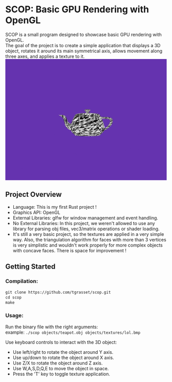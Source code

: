 # SCOP: Basic GPU Rendering with OpenGL

SCOP is a small program designed to showcase basic GPU rendering with OpenGL.  
 The goal of the project is to create a simple application that displays a 3D object, rotates it around its main symmetrical axis, allows movement along three axes, and applies a texture to it.
![Scop](scop.gif)

## Project Overview

- Language: This is my first Rust project !
- Graphics API: OpenGL
- External Libraries: glfw for window management and event handling.
- No External Libraries: In this project, we weren't allowed to use any library for parsing obj files, vec3/matrix operations or shader loading.
- It's still a very basic project, so the textures are applied in a very simple way. Also, the triangulation algorithm for faces with more than 3 vertices is very simplistic and wouldn't work properly for more complex objects with concave faces. There is space for improvement !

## Getting Started
### Compilation:

```
git clone https://github.com/tgrasset/scop.git
cd scop
make
```

### Usage:
Run the binary file with the right arguments:    
 example: `./scop objects/teapot.obj objects/textures/lol.bmp`  

Use keyboard controls to interact with the 3D object:
   - Use left/right to rotate the object around Y axis.
   - Use up/down to rotate the object around X axis.
   - Use Z/X to rotate the object around Z axis.
   - Use W,A,S,D,Q,E to move the object in space.
   - Press the 'T' key to toggle texture application.